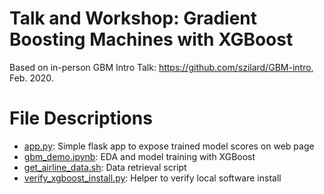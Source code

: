 # Talk and Workshop: Gradient Boosting Machines with XGBoost
Based on in-person GBM Intro Talk: https://github.com/szilard/GBM-intro, Feb. 2020.

# File Descriptions
- [app.py](app.py): Simple flask app to expose trained model scores on web page
- [gbm_demo.ipynb](gbm_demo.ipynb): EDA and model training with XGBoost
- [get_airline_data.sh](get_airline_data.sh): Data retrieval script
- [verify_xgboost_install.py](verify_xgboost_install.py): Helper to verify local software install
